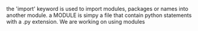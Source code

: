 the 'import' keyword is used to import modules, packages or names into another module. a MODULE is simpy a file that contain python statements with a .py extension. We are working on using modules
